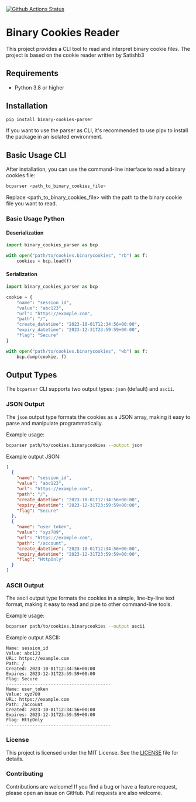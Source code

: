 [![Github Actions Status](https://github.com/dan1elt0m/binary-cookies-reader/workflows/test/badge.svg)](https://github.com/dan1elt0m/binary-cookies-reader/actions/workflows/test.yml)

# Binary Cookies Reader

This project provides a CLI tool to read and interpret binary cookie files.
The project is based on the cookie reader written by Satishb3 

## Requirements

- Python 3.8 or higher

## Installation
```bash 
pip install binary-cookies-parser
```
If you want to use the parser as CLI, it's recommended to use pipx to install the package in an isolated environment.

## Basic Usage CLI
After installation, you can use the command-line interface to read a binary cookies file:

```bash
bcparser <path_to_binary_cookies_file>
```
Replace <path_to_binary_cookies_file> with the path to the binary cookie file you want to read.

### Basic Usage Python

#### Deserialization
```python
import binary_cookies_parser as bcp 

with open("path/to/cookies.binarycookies", "rb") as f:
    cookies = bcp.load(f)
```

#### Serialization

```python
import binary_cookies_parser as bcp

cookie = {
    "name": "session_id",
    "value": "abc123",
    "url": "https://example.com",
    "path": "/",
    "create_datetime": "2023-10-01T12:34:56+00:00",
    "expiry_datetime": "2023-12-31T23:59:59+00:00",
    "flag": "Secure"
}

with open("path/to/cookies.binarycookies", "wb") as f:
    bcp.dump(cookie, f)
```

## Output Types

The `bcparser` CLI supports two output types: `json` (default) and `ascii`.

### JSON Output

The `json` output type formats the cookies as a JSON array, making it easy to parse and manipulate programmatically.

Example usage:
```sh
bcparser path/to/cookies.binarycookies --output json
```

Example output JSON:
```json
[
  {
    "name": "session_id",
    "value": "abc123",
    "url": "https://example.com",
    "path": "/",
    "create_datetime": "2023-10-01T12:34:56+00:00",
    "expiry_datetime": "2023-12-31T23:59:59+00:00",
    "flag": "Secure"
  },
  {
    "name": "user_token",
    "value": "xyz789",
    "url": "https://example.com",
    "path": "/account",
    "create_datetime": "2023-10-01T12:34:56+00:00",
    "expiry_datetime": "2023-12-31T23:59:59+00:00",
    "flag": "HttpOnly"
  }
]
```

### ASCII Output
The ascii output type formats the cookies in a simple, line-by-line text format, making it easy to read and pipe to other command-line tools.

Example usage:
```sh
bcparser path/to/cookies.binarycookies --output ascii
```

Example output ASCII:
```text
Name: session_id
Value: abc123
URL: https://example.com
Path: /
Created: 2023-10-01T12:34:56+00:00
Expires: 2023-12-31T23:59:59+00:00
Flag: Secure
----------------------------------------
Name: user_token
Value: xyz789
URL: https://example.com
Path: /account
Created: 2023-10-01T12:34:56+00:00
Expires: 2023-12-31T23:59:59+00:00
Flag: HttpOnly
----------------------------------------
```

### License
This project is licensed under the MIT License. See the [LICENSE](LICENSE) file for details.

### Contributing
Contributions are welcome! If you find a bug or have a feature request, please open an issue on GitHub. Pull requests are also welcome.